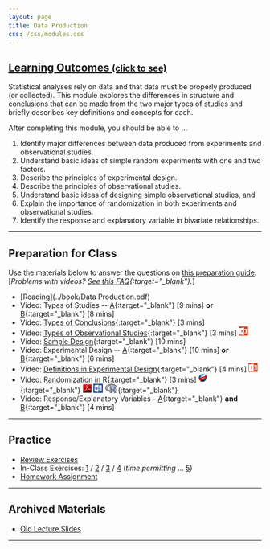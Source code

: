 ```yaml
---
layout: page
title: Data Production
css: /css/modules.css
---
```


<div class="panel-group-ILOs">
  <div class="panel panel-default">
    <div class="panel-heading">
      <h2 class="panel-title">
        <a data-toggle="collapse" href="#ILOs">Learning Outcomes <small>(click to see)</small></a>
      </h2>
    </div>
    <div id="ILOs" class="panel-collapse collapse">
      <div class="panel-body">
Statistical analyses rely on data and that data must be properly produced (or collected).  This module explores the differences in structure and conclusions that can be made from the two major types of studies and briefly describes key definitions and concepts for each.

<p>After completing this module, you should be able to ...</p>

<ol>
  <li>Identify major differences between data produced from experiments and observational studies.</li>
  <li>Understand basic ideas of simple random experiments with one and two factors.</li>
  <li>Describe the principles of experimental design.</li>
  <li>Describe the principles of observational studies.</li>
  <li>Understand basic ideas of designing simple observational studies, and</li>
  <li>Explain the importance of randomization in both experiments and observational studies.</li>
  <li>Identify the response and explanatory variable in bivariate relationships.</li>
</ol>
      </div>
    </div>
  </div>
</div>

----

## Preparation for Class

Use the materials below to answer the questions on [this preparation guide](DataProduction_Prep). [*Problems with videos? [See this FAQ](../resources/FAQ/FAQs/videos){:target="_blank"}.*]

* [Reading](../book/Data Production.pdf)
* Video: Types of Studies -- [A](https://www.youtube.com/v/qksFkFh2ezo?rel=0&start=456&end=958){:target="_blank"} [9 mins] **or** [B](https://www.youtube.com/v/KDPBD3SPTPY?rel=0){:target="_blank"} [8 mins]
* Video: [Types of Conclusions](https://www.youtube.com/v/5zkg1w5zoQ0?rel=0&start=1597){:target="_blank"} [3 mins]
* Video: [Types of Observational Studies](https://vimeo.com/user45324800/observationaltypes){:target="_blank"} [3 mins]  [![PowerPoint](../img/ppt.png)](DataProduction_PPT.pptx)
* Video: [Sample Design](https://www.youtube.com/v/5zkg1w5zoQ0?rel=0&start=20&end=580){:target="_blank"} [10 mins]
* Video: Experimental Design --  [A](https://www.youtube.com/v/v-xnPVCi9wM?rel=0&start=81&end=527){:target="_blank"} [10 mins] **or** [B](https://www.youtube.com/v/5zkg1w5zoQ0?rel=0&start=754&end=1126){:target="_blank"} [6 mins]
* Video: [Definitions in Experimental Design](https://vimeo.com/user45324800/experimentdefns){:target="_blank"} [4 mins]  [![PowerPoint](../img/ppt.png)](DataProduction_PPT.pptx)
* Video: [Randomization in R](https://vimeo.com/user45324800/random-numbers){:target="_blank"} [3 mins] [![Web](../img/web.png)](DataProduction_RHO.html){:target="_blank"}  [![PDF](../img/pdf.png)](DataProduction_RHO.pdf) [![MSWord](../img/word.png)](DataProduction_RHO.docx)  [![R](../img/Rlogo.png)](DataProduction_RHO.R){:target="_blank"}
* Video: Response/Explanatory Variables - [A](https://www.youtube.com/v/bokeTCH2aJY?rel=0&start=60&end=148){:target="_blank"} **and**  [B](https://www.youtube.com/v/bokeTCH2aJY?rel=0&start=378){:target="_blank"} [4 mins]

----

## Practice

* [Review Exercises](DataProduction_RevEx)
* In-Class Exercises: [1](DataProduction_CE1) / [2](DataProduction_CE2) /  [3](DataProduction_CE3) / [4](DataProduction_CE4) (*time permitting* ... [5](DataProduction_CE5))
* [Homework Assignment](DataProduction_HW)

----

## Archived Materials

* [Old Lecture Slides](DataProduction_PPT_old.pptx)

----
